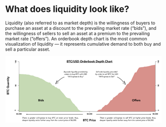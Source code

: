 # What does liquidity look like?

Liquidity \(also referred to as market depth\) is the willingness of buyers to purchase an asset at a discount to the prevailing market rate \(“bids”\), and the willingness of sellers to sell an asset at a premium to the prevailing market rate \(“offers”\). An orderbook depth chart is the most common visualization of liquidity — it represents cumulative demand to both buy and sell a particular asset.

![](../../.gitbook/assets/picture15.png)


